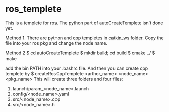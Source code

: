 # ros_templete

This is a templete for ros.
The python part of autoCreateTemplete isn't done yet.

Method 1.
There are python and cpp templetes in catkin_ws folder.
Copy the file into your ros pkg and change the node name.

Method 2
$ cd autoCreateTemplete
$ mkdir build; cd build
$ cmake ../
$ make

add the bin PATH into your .bashrc file.
And then you can create cpp templete by
$ createRosCppTemplete <arthor_name> <node_name> <pkg_name>
This will create three folders and four files: 
1. launch/param_<node_name>.launch
2. config/<node_name>.yaml
3. src/<node_name>.cpp
4. src/<node_name>.h
